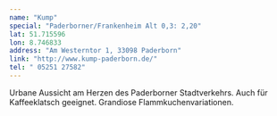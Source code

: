 ```yaml
---
name: "Kump"
special: "Paderborner/Frankenheim Alt 0,3: 2,20"
lat: 51.715596
lon: 8.746833
address: "Am Westerntor 1, 33098 Paderborn"
link: "http://www.kump-paderborn.de/"
tel: " 05251 27582"
---
```

Urbane Aussicht am Herzen des Paderborner Stadtverkehrs. Auch für Kaffeeklatsch geeignet. Grandiose Flammkuchenvariationen.